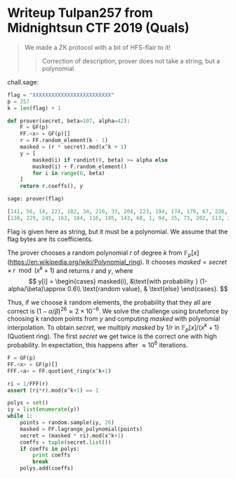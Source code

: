 # Writeup Tulpan257 from Midnightsun CTF 2019 (Quals)

> We made a ZK protocol with a bit of HFS-flair to it!
> 
>> Correction of description, prover does not take a string, but a polynomial


chall.sage:

```python
flag = "XXXXXXXXXXXXXXXXXXXXXXXXX"
p = 257
k = len(flag) + 1

def prover(secret, beta=107, alpha=42):
    F = GF(p)
    FF.<x> = GF(p)[]
    r = FF.random_element(k - 1)
    masked = (r * secret).mod(x^k + 1)
    y = [
        masked(i) if randint(0, beta) >= alpha else
        masked(i) + F.random_element()
        for i in range(0, beta)
    ]
    return r.coeffs(), y

sage: prover(flag)

[141, 56, 14, 221, 102, 34, 216, 33, 204, 223, 194, 174, 179, 67, 226, 101, 79, 236, 214, 198, 129, 11, 52, 148, 180, 49]
[138, 229, 245, 162, 184, 116, 195, 143, 68, 1, 94, 35, 73, 202, 113, 235, 46, 97, 100, 148, 191, 102, 60, 118, 230, 256, 9, 175, 203, 136, 232, 82, 242, 236, 37, 201, 37, 116, 149, 90, 240, 200, 100, 179, 154, 69, 243, 43, 186, 167, 94, 99, 158, 149, 218, 137, 87, 178, 187, 195, 59, 191, 194, 198, 247, 230, 110, 222, 117, 164, 218, 228, 242, 182, 165, 174, 149, 150, 120, 202, 94, 148, 206, 69, 12, 178, 239, 160, 7, 235, 153, 187, 251, 83, 213, 179, 242, 215, 83, 88, 1, 108, 32, 138, 180, 102, 34]
```

Flag is given here as string, but it must be a polynomial.
We assume that the flag bytes are its coefficients.

The prover chooses a random polynomial $r$ of degree $k$ from $\mathbb F_p[x]$ (https://en.wikipedia.org/wiki/Polynomial_ring).
It chooses $masked = secret\times r\mod (x^k+1)$ and returns $r$ and $y$, where 
$$
y[i] = \begin{cases}
masked(i), &\text{with probability } (1-alpha/\beta)\approx 0.6\\
\text{random value}, & \text{else}
\end{cases}.
$$

Thus, if we choose $k$ random elements, the probability that they all are correct is $(1-\alpha/\beta)^{26}\approx 2\times 10^{-6}$.
We solve the challenge using bruteforce by choosing $k$ random points from $y$ and computing $masked$ with polynomial interpolation.
To obtain $secret$, we multiply $masked$ by $1/r$ in $\mathbb F_p[x]/(x^k+1)$ (Quotient ring).
The first $secret$ we get twice is the correct one with high probability.
In expectation, this happens after $\approx 10^6$ iterations.

```python
F = GF(p)
FF.<x> = GF(p)[]
FFF.<a> = FF.quotient_ring(x^k+1)

ri = 1/FFF(r)
assert (ri*r).mod(x^k+1) == 1

polys = set()
iy = list(enumerate(y))
while 1:
    points = random.sample(iy, 26)
    masked = FF.lagrange_polynomial(points)
    secret = (masked * ri).mod(x^k+1)
    coeffs = tuple(secret.list())
    if coeffs in polys:
        print coeffs
        break
    polys.add(coeffs)
```